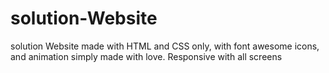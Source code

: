 # solution-Website
solution Website made with HTML and CSS only, with font awesome icons, and animation simply made with love. Responsive with all screens
